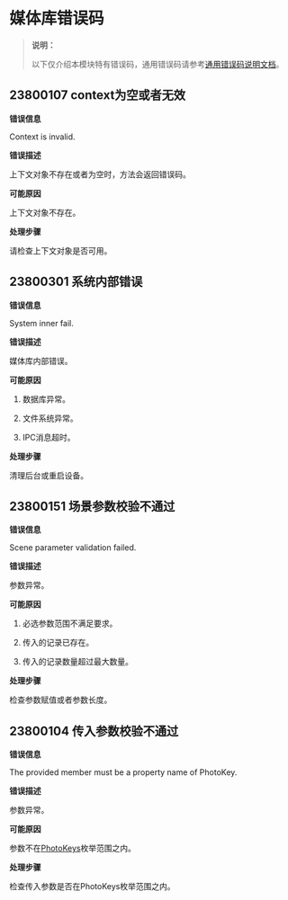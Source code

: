 # 媒体库错误码
<!--Kit: Media Library Kit-->
<!--Subsystem: Multimedia-->
<!--Owner: @yixiaoff-->
<!--Designer: @liweilu1-->
<!--Tester: @xchaosioda-->
<!--Adviser: @w_Machine_cc-->

> **说明：**
>
> 以下仅介绍本模块特有错误码，通用错误码请参考[通用错误码说明文档](../errorcode-universal.md)。

<!--Del-->
## 23800107 context为空或者无效

**错误信息**

Context is invalid.

**错误描述**

上下文对象不存在或者为空时，方法会返回错误码。

**可能原因**

上下文对象不存在。

**处理步骤**

请检查上下文对象是否可用。
<!--DelEnd-->

## 23800301 系统内部错误

**错误信息**

System inner fail.

**错误描述**

媒体库内部错误。

**可能原因**

1. 数据库异常。

2. 文件系统异常。

3. IPC消息超时。

**处理步骤**

清理后台或重启设备。

## 23800151 场景参数校验不通过

**错误信息**

Scene parameter validation failed.

**错误描述**

参数异常。

**可能原因**

1. 必选参数范围不满足要求。

2. 传入的记录已存在。

3. 传入的记录数量超过最大数量。

**处理步骤**

检查参数赋值或者参数长度。

## 23800104 传入参数校验不通过

**错误信息**

The provided member must be a property name of PhotoKey.

**错误描述**

参数异常。

**可能原因**

参数不在[PhotoKeys](arkts-apis-photoAccessHelper-e.md#photokeys)枚举范围之内。


**处理步骤**

检查传入参数是否在PhotoKeys枚举范围之内。

